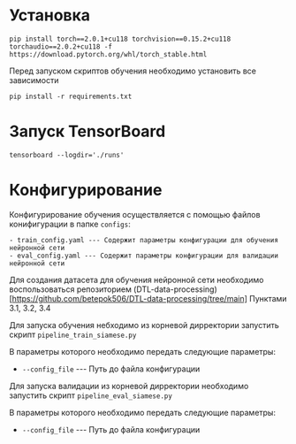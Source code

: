 # Установка
```
pip install torch==2.0.1+cu118 torchvision==0.15.2+cu118 torchaudio==2.0.2+cu118 -f https://download.pytorch.org/whl/torch_stable.html
```

Перед запуском скриптов обучения необходимо установить все зависимости
```commandline
pip install -r requirements.txt
```

# Запуск TensorBoard

```
tensorboard --logdir='./runs'
```

# Конфигурирование

Конфигурирование обучения осуществляется с помощью файлов конифигурации в папке `configs`:
```commandline
- train_config.yaml --- Содержит параметры конфигурации для обучения нейронной сети
- eval_config.yaml --- Содержит параметры конфигурации для валидации нейронной сети
```

Для создания датасета для обучения нейронной сети необходимо воспользоваться репозиторием (DTL-data-processing)[https://github.com/betepok506/DTL-data-processing/tree/main]
 Пунктами 3.1, 3.2, 3.4


Для запуска обучения небходимо из корневой дирректории запустить скрипт `pipeline_train_siamese.py` 

В параметры которого необходимо передать следующие параметры:

- `--config_file` --- Путь до файла конфигурации


Для запуска валидации из корневой дирректории необходимо запустить скрипт `pipeline_eval_siamese.py`

В параметры которого необходимо передать следующие параметры:

- `--config_file` --- Путь до файла конфигурации